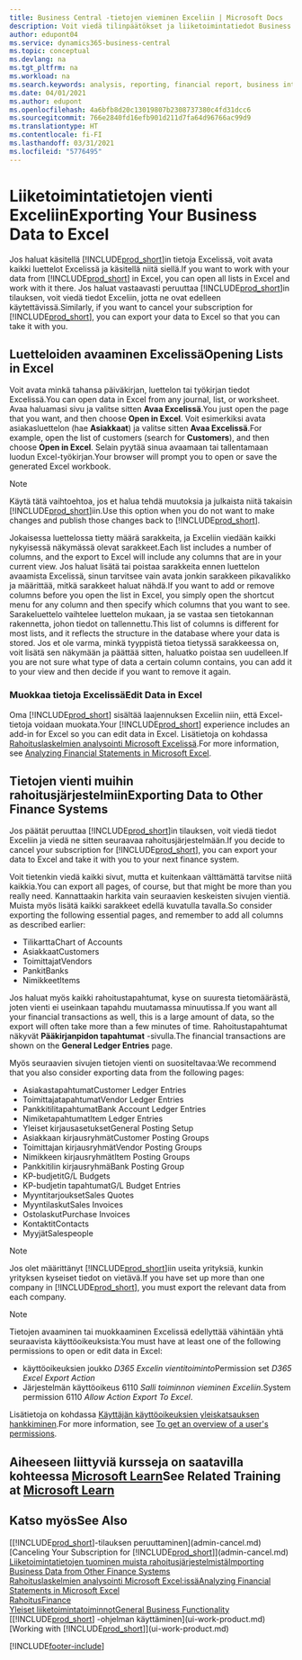 ```yaml
---
title: Business Central -tietojen vieminen Exceliin | Microsoft Docs
description: Voit viedä tilinpäätökset ja liiketoimintatiedot Business Central -sovelluksesta Exceliin tai avata tiedot Excelissä.
author: edupont04
ms.service: dynamics365-business-central
ms.topic: conceptual
ms.devlang: na
ms.tgt_pltfrm: na
ms.workload: na
ms.search.keywords: analysis, reporting, financial report, business intelligence, BI, Excel
ms.date: 04/01/2021
ms.author: edupont
ms.openlocfilehash: 4a6bfb8d20c13019807b2308737380c4fd31dcc6
ms.sourcegitcommit: 766e2840fd16efb901d211d7fa64d96766ac99d9
ms.translationtype: HT
ms.contentlocale: fi-FI
ms.lasthandoff: 03/31/2021
ms.locfileid: "5776495"
---
```

# <a name="exporting-your-business-data-to-excel"></a><span data-ttu-id="28023-103">Liiketoimintatietojen vienti Exceliin</span><span class="sxs-lookup"><span data-stu-id="28023-103">Exporting Your Business Data to Excel</span></span>
<span data-ttu-id="28023-104">Jos haluat käsitellä [!INCLUDE[prod_short](includes/prod_short.md)]in tietoja Excelissä, voit avata kaikki luettelot Excelissä ja käsitellä niitä siellä.</span><span class="sxs-lookup"><span data-stu-id="28023-104">If you want to work with your data from [!INCLUDE[prod_short](includes/prod_short.md)] in Excel, you can open all lists in Excel and work with it there.</span></span> <span data-ttu-id="28023-105">Jos haluat vastaavasti peruuttaa [!INCLUDE[prod_short](includes/prod_short.md)]in tilauksen, voit viedä tiedot Exceliin, jotta ne ovat edelleen käytettävissä.</span><span class="sxs-lookup"><span data-stu-id="28023-105">Similarly, if you want to cancel your subscription for [!INCLUDE[prod_short](includes/prod_short.md)], you can export your data to Excel so that you can take it with you.</span></span>

## <a name="opening-lists-in-excel"></a><span data-ttu-id="28023-106">Luetteloiden avaaminen Excelissä</span><span class="sxs-lookup"><span data-stu-id="28023-106">Opening Lists in Excel</span></span>
<span data-ttu-id="28023-107">Voit avata minkä tahansa päiväkirjan, luettelon tai työkirjan tiedot Excelissä.</span><span class="sxs-lookup"><span data-stu-id="28023-107">You can open data in Excel from any journal, list, or worksheet.</span></span> <span data-ttu-id="28023-108">Avaa haluamasi sivu ja valitse sitten **Avaa Excelissä**.</span><span class="sxs-lookup"><span data-stu-id="28023-108">You just open the page that you want, and then choose **Open in Excel**.</span></span> <span data-ttu-id="28023-109">Voit esimerkiksi avata asiakasluettelon (hae **Asiakkaat**) ja valitse sitten **Avaa Excelissä**.</span><span class="sxs-lookup"><span data-stu-id="28023-109">For example, open the list of customers (search for **Customers**), and then choose **Open in Excel**.</span></span> <span data-ttu-id="28023-110">Selain pyytää sinua avaamaan tai tallentamaan luodun Excel-työkirjan.</span><span class="sxs-lookup"><span data-stu-id="28023-110">Your browser will prompt you to open or save the generated Excel workbook.</span></span>  

> [!NOTE]
> <span data-ttu-id="28023-111">Käytä tätä vaihtoehtoa, jos et halua tehdä muutoksia ja julkaista niitä takaisin [!INCLUDE[prod_short](includes/prod_short.md)]iin.</span><span class="sxs-lookup"><span data-stu-id="28023-111">Use this option when you do not want to make changes and publish those changes back to [!INCLUDE[prod_short](includes/prod_short.md)].</span></span>  

<span data-ttu-id="28023-112">Jokaisessa luettelossa tietty määrä sarakkeita, ja Exceliin viedään kaikki nykyisessä näkymässä olevat sarakkeet.</span><span class="sxs-lookup"><span data-stu-id="28023-112">Each list includes a number of columns, and the export to Excel will include any columns that are in your current view.</span></span> <span data-ttu-id="28023-113">Jos haluat lisätä tai poistaa sarakkeita ennen luettelon avaamista Excelissä, sinun tarvitsee vain avata jonkin sarakkeen pikavalikko ja määrittää, mitkä sarakkeet haluat nähdä.</span><span class="sxs-lookup"><span data-stu-id="28023-113">If you want to add or remove columns before you open the list in Excel, you simply open the shortcut menu for any column and then specify which columns that you want to see.</span></span> <span data-ttu-id="28023-114">Sarakeluettelo vaihtelee luettelon mukaan, ja se vastaa sen tietokannan rakennetta, johon tiedot on tallennettu.</span><span class="sxs-lookup"><span data-stu-id="28023-114">This list of columns is different for most lists, and it reflects the structure in the database where your data is stored.</span></span> <span data-ttu-id="28023-115">Jos et ole varma, minkä tyyppistä tietoa tietyssä sarakkeessa on, voit lisätä sen näkymään ja päättää sitten, haluatko poistaa sen uudelleen.</span><span class="sxs-lookup"><span data-stu-id="28023-115">If you are not sure what type of data a certain column contains, you can add it to your view and then decide if you want to remove it again.</span></span>  

### <a name="edit-data-in-excel"></a><span data-ttu-id="28023-116">Muokkaa tietoja Excelissä</span><span class="sxs-lookup"><span data-stu-id="28023-116">Edit Data in Excel</span></span>
<span data-ttu-id="28023-117">Oma [!INCLUDE[prod_short](includes/prod_short.md)] sisältää laajennuksen Exceliin niin, että Excel-tietoja voidaan muokata.</span><span class="sxs-lookup"><span data-stu-id="28023-117">Your [!INCLUDE[prod_short](includes/prod_short.md)] experience includes an add-in for Excel so you can edit data in Excel.</span></span> <span data-ttu-id="28023-118">Lisätietoja on kohdassa [Rahoituslaskelmien analysointi Microsoft Excelissä](finance-analyze-excel.md).</span><span class="sxs-lookup"><span data-stu-id="28023-118">For more information, see [Analyzing Financial Statements in Microsoft Excel](finance-analyze-excel.md).</span></span>  

## <a name="exporting-data-to-other-finance-systems"></a><span data-ttu-id="28023-119">Tietojen vienti muihin rahoitusjärjestelmiin</span><span class="sxs-lookup"><span data-stu-id="28023-119">Exporting Data to Other Finance Systems</span></span>
<span data-ttu-id="28023-120">Jos päätät peruuttaa [!INCLUDE[prod_short](includes/prod_short.md)]in tilauksen, voit viedä tiedot Exceliin ja viedä ne sitten seuraavaa rahoitusjärjestelmään.</span><span class="sxs-lookup"><span data-stu-id="28023-120">If you decide to cancel your subscription for [!INCLUDE[prod_short](includes/prod_short.md)], you can export your data to Excel and take it with you to your next finance system.</span></span>  

<span data-ttu-id="28023-121">Voit tietenkin viedä kaikki sivut, mutta et kuitenkaan välttämättä tarvitse niitä kaikkia.</span><span class="sxs-lookup"><span data-stu-id="28023-121">You can export all pages, of course, but that might be more than you really need.</span></span> <span data-ttu-id="28023-122">Kannattaakin harkita vain seuraavien keskeisten sivujen vientiä. Muista myös lisätä kaikki sarakkeet edellä kuvatulla tavalla.</span><span class="sxs-lookup"><span data-stu-id="28023-122">So consider exporting the following essential pages, and remember to add all columns as described earlier:</span></span>  

* <span data-ttu-id="28023-123">Tilikartta</span><span class="sxs-lookup"><span data-stu-id="28023-123">Chart of Accounts</span></span>  
* <span data-ttu-id="28023-124">Asiakkaat</span><span class="sxs-lookup"><span data-stu-id="28023-124">Customers</span></span>  
* <span data-ttu-id="28023-125">Toimittajat</span><span class="sxs-lookup"><span data-stu-id="28023-125">Vendors</span></span>  
* <span data-ttu-id="28023-126">Pankit</span><span class="sxs-lookup"><span data-stu-id="28023-126">Banks</span></span>  
* <span data-ttu-id="28023-127">Nimikkeet</span><span class="sxs-lookup"><span data-stu-id="28023-127">Items</span></span>  

<span data-ttu-id="28023-128">Jos haluat myös kaikki rahoitustapahtumat, kyse on suuresta tietomäärästä, joten vienti ei useinkaan tapahdu muutamassa minuutissa.</span><span class="sxs-lookup"><span data-stu-id="28023-128">If you want all your financial transactions as well, this is a large amount of data, so the export will often take more than a few minutes of time.</span></span> <span data-ttu-id="28023-129">Rahoitustapahtumat näkyvät **Pääkirjanpidon tapahtumat** -sivulla.</span><span class="sxs-lookup"><span data-stu-id="28023-129">The financial transactions are shown on the **General Ledger Entries** page.</span></span>  

<span data-ttu-id="28023-130">Myös seuraavien sivujen tietojen vienti on suositeltavaa:</span><span class="sxs-lookup"><span data-stu-id="28023-130">We recommend that you also consider exporting data from the following pages:</span></span>  

* <span data-ttu-id="28023-131">Asiakastapahtumat</span><span class="sxs-lookup"><span data-stu-id="28023-131">Customer Ledger Entries</span></span>  
* <span data-ttu-id="28023-132">Toimittajatapahtumat</span><span class="sxs-lookup"><span data-stu-id="28023-132">Vendor Ledger Entries</span></span>  
* <span data-ttu-id="28023-133">Pankkitilitapahtumat</span><span class="sxs-lookup"><span data-stu-id="28023-133">Bank Account Ledger Entries</span></span>  
* <span data-ttu-id="28023-134">Nimiketapahtumat</span><span class="sxs-lookup"><span data-stu-id="28023-134">Item Ledger Entries</span></span>  
* <span data-ttu-id="28023-135">Yleiset kirjausasetukset</span><span class="sxs-lookup"><span data-stu-id="28023-135">General Posting Setup</span></span>  
* <span data-ttu-id="28023-136">Asiakkaan kirjausryhmät</span><span class="sxs-lookup"><span data-stu-id="28023-136">Customer Posting Groups</span></span>  
* <span data-ttu-id="28023-137">Toimittajan kirjausryhmät</span><span class="sxs-lookup"><span data-stu-id="28023-137">Vendor Posting Groups</span></span>  
* <span data-ttu-id="28023-138">Nimikkeen kirjausryhmät</span><span class="sxs-lookup"><span data-stu-id="28023-138">Item Posting Groups</span></span>  
* <span data-ttu-id="28023-139">Pankkitilin kirjausryhmä</span><span class="sxs-lookup"><span data-stu-id="28023-139">Bank Posting Group</span></span>  
* <span data-ttu-id="28023-140">KP-budjetit</span><span class="sxs-lookup"><span data-stu-id="28023-140">G/L Budgets</span></span>  
* <span data-ttu-id="28023-141">KP-budjetin tapahtumat</span><span class="sxs-lookup"><span data-stu-id="28023-141">G/L Budget Entries</span></span>  
* <span data-ttu-id="28023-142">Myyntitarjoukset</span><span class="sxs-lookup"><span data-stu-id="28023-142">Sales Quotes</span></span>  
* <span data-ttu-id="28023-143">Myyntilaskut</span><span class="sxs-lookup"><span data-stu-id="28023-143">Sales Invoices</span></span>  
* <span data-ttu-id="28023-144">Ostolaskut</span><span class="sxs-lookup"><span data-stu-id="28023-144">Purchase Invoices</span></span>  
* <span data-ttu-id="28023-145">Kontaktit</span><span class="sxs-lookup"><span data-stu-id="28023-145">Contacts</span></span>  
* <span data-ttu-id="28023-146">Myyjät</span><span class="sxs-lookup"><span data-stu-id="28023-146">Salespeople</span></span>  

> [!NOTE]  
> <span data-ttu-id="28023-147">Jos olet määrittänyt [!INCLUDE[prod_short](includes/prod_short.md)]iin useita yrityksiä, kunkin yrityksen kyseiset tiedot on vietävä.</span><span class="sxs-lookup"><span data-stu-id="28023-147">If you have set up more than one company in [!INCLUDE[prod_short](includes/prod_short.md)], you must export the relevant data from each company.</span></span>

> [!NOTE]
> <span data-ttu-id="28023-148">Tietojen avaaminen tai muokkaaminen Excelissä edellyttää vähintään yhtä seuraavista käyttöoikeuksista:</span><span class="sxs-lookup"><span data-stu-id="28023-148">You must have at least one of the following permissions to open or edit data in Excel:</span></span>
>    - <span data-ttu-id="28023-149">käyttöoikeuksien joukko *D365 Excelin vientitoiminto*</span><span class="sxs-lookup"><span data-stu-id="28023-149">Permission set *D365 Excel Export Action*</span></span>  
>    - <span data-ttu-id="28023-150">Järjestelmän käyttöoikeus 6110 *Salli toiminnon vieminen Exceliin*.</span><span class="sxs-lookup"><span data-stu-id="28023-150">System permission 6110 *Allow Action Export To Excel*.</span></span>  

<span data-ttu-id="28023-151">Lisätietoja on kohdassa [Käyttäjän käyttöoikeuksien yleiskatsauksen hankkiminen](ui-define-granular-permissions.md#to-get-an-overview-of-a-users-permissions).</span><span class="sxs-lookup"><span data-stu-id="28023-151">For more information, see [To get an overview of a user's permissions](ui-define-granular-permissions.md#to-get-an-overview-of-a-users-permissions).</span></span>

## <a name="see-related-training-at-microsoft-learn"></a><span data-ttu-id="28023-152">Aiheeseen liittyviä kursseja on saatavilla kohteessa [Microsoft Learn](/learn/modules/configure-powerbi-excel-dynamics-365-business-central/index)</span><span class="sxs-lookup"><span data-stu-id="28023-152">See Related Training at [Microsoft Learn](/learn/modules/configure-powerbi-excel-dynamics-365-business-central/index)</span></span>

## <a name="see-also"></a><span data-ttu-id="28023-153">Katso myös</span><span class="sxs-lookup"><span data-stu-id="28023-153">See Also</span></span>
<span data-ttu-id="28023-154">[[!INCLUDE[prod_short](includes/prod_short.md)]-tilauksen peruuttaminen](admin-cancel.md)</span><span class="sxs-lookup"><span data-stu-id="28023-154">[Canceling Your Subscription for [!INCLUDE[prod_short](includes/prod_short.md)]](admin-cancel.md)</span></span>  
[<span data-ttu-id="28023-155">Liiketoimintatietojen tuominen muista rahoitusjärjestelmistä</span><span class="sxs-lookup"><span data-stu-id="28023-155">Importing Business Data from Other Finance Systems</span></span>](across-import-data-configuration-packages.md)  
[<span data-ttu-id="28023-156">Rahoituslaskelmien analysointi Microsoft Excel:issä</span><span class="sxs-lookup"><span data-stu-id="28023-156">Analyzing Financial Statements in Microsoft Excel</span></span>](finance-analyze-excel.md)  
[<span data-ttu-id="28023-157">Rahoitus</span><span class="sxs-lookup"><span data-stu-id="28023-157">Finance</span></span>](finance.md)  
[<span data-ttu-id="28023-158">Yleiset liiketoimintatoiminnot</span><span class="sxs-lookup"><span data-stu-id="28023-158">General Business Functionality</span></span>](ui-across-business-areas.md)  
<span data-ttu-id="28023-159">[[!INCLUDE[prod_short](includes/prod_short.md)] -ohjelman käyttäminen](ui-work-product.md)</span><span class="sxs-lookup"><span data-stu-id="28023-159">[Working with [!INCLUDE[prod_short](includes/prod_short.md)]](ui-work-product.md)</span></span>  


[!INCLUDE[footer-include](includes/footer-banner.md)]